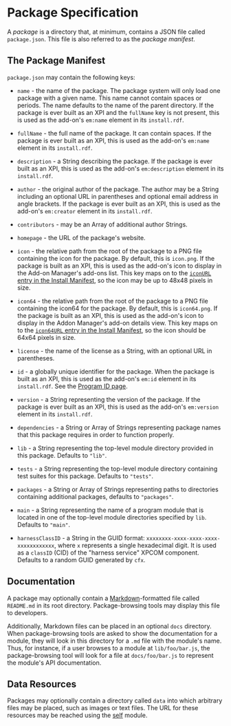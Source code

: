 # Package Specification #

A *package* is a directory that, at minimum, contains a JSON file
called `package.json`. This file is also referred to as the
*package manifest*.

## The Package Manifest ##

`package.json` may contain the following keys:

* `name` - the name of the package. The package system will only load
  one package with a given name. This name cannot contain spaces or periods.
  The name defaults to the name of the parent directory. If the package is
  ever built as an XPI and the `fullName` key is not present, this is
  used as the add-on's `em:name` element in its `install.rdf`.

* `fullName` - the full name of the package. It can contain spaces. If
  the package is ever built as an XPI, this is used as the add-on's
  `em:name` element in its `install.rdf`.

* `description` - a String describing the package. If the package is
  ever built as an XPI, this is used as the add-on's
  `em:description` element in its `install.rdf`.

* `author` - the original author of the package. The author may be a
  String including an optional URL in parentheses and optional email
  address in angle brackets. If the package is ever built as an XPI,
  this is used as the add-on's `em:creator` element in its
  `install.rdf`.

* `contributors` - may be an Array of additional author Strings.

* `homepage` - the URL of the package's website.

* `icon` - the relative path from the root of the package to a
  PNG file containing the icon for the package. By default, this
  is `icon.png`. If the package is built as an XPI, this is used
  as the add-on's icon to display in the Add-on Manager's add-ons list.
  This key maps on to the
  [`iconURL` entry in the Install Manifest](https://developer.mozilla.org/en/install_manifests#iconURL),
  so the icon may be up to 48x48 pixels in size.

* `icon64` - the relative path from the root of the package to a
  PNG file containing the icon64 for the package. By default, this
  is `icon64.png`. If the package is built as an XPI, this is used
  as the add-on's icon to display in the Addon Manager's add-on details view.
  This key maps on to the
  [`icon64URL` entry in the Install Manifest](https://developer.mozilla.org/en/install_manifests#icon64URL),
  so the icon should be 64x64 pixels in size.


* `license` - the name of the license as a String, with an optional
  URL in parentheses.

* `id` - a globally unique identifier for the package. When the package is
   built as an XPI, this is used as the add-on's `em:id` element in its
  `install.rdf`. See the
  [Program ID page](dev-guide/addon-development/program-id.html).

* `version` - a String representing the version of the package. If the
  package is ever built as an XPI, this is used as the add-on's
  `em:version` element in its `install.rdf`.

* `dependencies` - a String or Array of Strings representing package
  names that this package requires in order to function properly.

* `lib` - a String representing the top-level module directory provided in
  this package. Defaults to `"lib"`.

* `tests` - a String representing the top-level module directory containing
  test suites for this package. Defaults to `"tests"`.

* `packages` - a String or Array of Strings representing paths to
  directories containing additional packages, defaults to
  `"packages"`.

* `main` - a String representing the name of a program module that is
  located in one of the top-level module directories specified by
  `lib`. Defaults to `"main"`.

* `harnessClassID` - a String in the GUID format:
  `xxxxxxxx-xxxx-xxxx-xxxx-xxxxxxxxxxxx`, where `x` represents a single
  hexadecimal digit. It is used as a `classID` (CID) of the "harness service"
  XPCOM component. Defaults to a random GUID generated by `cfx`.
  

## Documentation ##

A package may optionally contain a
[Markdown](http://daringfireball.net/projects/markdown/)-formatted file
called `README.md` in its root directory. Package-browsing tools may display
this file to developers.

Additionally, Markdown files can be placed in an optional `docs`
directory. When package-browsing tools are asked to show the
documentation for a module, they will look in this directory for a
`.md` file with the module's name. Thus, for instance, if a user
browses to a module at `lib/foo/bar.js`, the package-browsing tool
will look for a file at `docs/foo/bar.js` to represent the module's
API documentation.

## Data Resources ##

Packages may optionally contain a directory called `data` into which
arbitrary files may be placed, such as images or text files. The
URL for these resources may be reached using the
[self](packages/addon-kit/docs/self.html) module.

  [Markdown]: http://daringfireball.net/projects/markdown/
  [non-bootstrapped XUL extension]: #guide/xul-extensions
